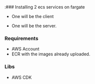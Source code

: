 :### Installing 2 ecs services on fargate

- One will be the client

- One will be the server.



### Requirements

- AWS Account
- ECR with the images already uploaded.



### Libs

- AWS CDK


